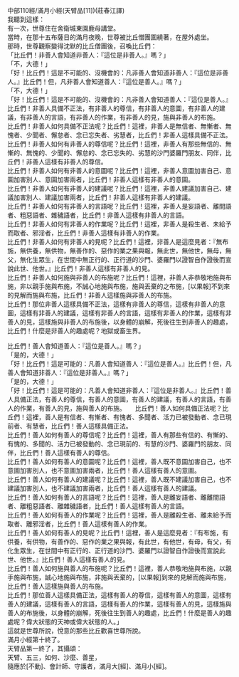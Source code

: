 中部110經/滿月小經(天臂品[11])(莊春江譯)  
我聽到這樣：  
有一次，世尊住在舍衛城東園鹿母講堂。  
當時，在那十五布薩日的滿月夜晚，世尊被比丘僧團圍繞著，在屋外處坐。  
那時，世尊觀察變得沈默的比丘僧團後，召喚比丘們：  
「比丘們！非善人會知道非善人：『這位是非善人。』嗎？」  
「不，大德！」  
「好！比丘們！這是不可能的、沒機會的：凡非善人會知道非善人：『這位是非善人。』比丘們！但，凡非善人會知道善人：『這位是善人。』嗎？」  
「不，大德！」  
「好！比丘們！這是不可能的、沒機會的：凡非善人會知道善人：『這位是善人。』比丘們！非善人具備不正法，有非善人的尊信，有非善人的意圖，有非善人的建議，有非善人的言語，有非善人的作業，有非善人的見，施與非善人的布施。  
比丘們！非善人如何具備不正法呢？比丘們！這裡，非善人是無信者、無慚者、無愧者、少聞者、懈怠者、念已忘失者、劣慧者，比丘們！非善人這樣具備不正法。  
比丘們！非善人如何有非善人的尊信呢？比丘們！這裡，非善人有那些無信的、無慚的、無愧的、少聞的、懈怠的、念已忘失的、劣慧的沙門婆羅門朋友、同伴，比丘們！非善人這樣有非善人的尊信。  
比丘們！非善人如何有非善人的意圖呢？比丘們！這裡，非善人意圖加害自己、意圖加害別人、意圖加害兩者，比丘們！非善人這樣有非善人的意圖。  
比丘們！非善人如何有非善人的建議呢？比丘們！這裡，非善人建議加害自己、建議加害別人、建議加害兩者，比丘們！非善人這樣有非善人的建議。  
比丘們！非善人如何有非善人的言語呢？比丘們！這裡，非善人是妄語者、離間語者、粗惡語者、雜穢語者，比丘們！非善人這樣有非善人的言語。  
比丘們！非善人如何有非善人的作業呢？比丘們！這裡，非善人是殺生者、未給予而取者、邪淫者，比丘們！非善人這樣有非善人的作業。  
比丘們！非善人如何有非善人的見呢？比丘們！這裡，非善人是這麼見者：『無布施，無供養，無供物，無善作的、惡作的業之果與報，無此世，無他世，無母，無父，無化生眾生，在世間中無正行的、正行道的沙門、婆羅門以證智自作證後而宣說此世、他世。』比丘們！非善人這樣有非善人的見。  
比丘們！非善人如何施與非善人的布施呢？比丘們！這裡，非善人非恭敬地施與布施，非以親手施與布施，不誠心地施與布施，施與丟棄的之布施，[以果報]不到來的見解而施與布施，比丘們！非善人這樣施與非善人的布施。  
比丘們！那位非善人這樣具備不正法，這樣有非善人的尊信，這樣有非善人的意圖，這樣有非善人的建議，這樣有非善人的言語，這樣有非善人的作業，這樣有非善人的見，這樣施與非善人的布施後，以身體的崩解，死後往生到非善人的趣處，比丘們！什麼是非善人的趣處呢？地獄或畜生界。  
  
比丘們！善人會知道善人：『這位是善人。』嗎？」  
「是的，大德！」  
「好！比丘們！這是可能的：凡善人會知道善人：『這位是善人。』比丘們！但，凡善人會知道非善人：『這位是非善人。』嗎？」  
「是的，大德！」  
「好！比丘們！這是可能的：凡善人會知道非善人：『這位是非善人。』比丘們！善人具備正法，有善人的尊信，有善人的意圖，有善人的建議，有善人的言語，有善人的作業，有善人的見，施與善人的布施。　　比丘們！善人如何具備正法呢？比丘們！這裡，善人是有信者、有慚者、有愧者、多聞者、活力已被發動者、念已現前者、有慧者，比丘們！善人這樣具備正法。  
比丘們！善人如何有善人的尊信呢？比丘們！這裡，善人有那些有信的、有慚的、有愧的、多聞的、活力已被發動的、念已現前的、有慧的沙門、婆羅門的朋友、同伴，比丘們！善人這樣有善人的尊信。  
比丘們！善人如何有善人的意圖呢？比丘們！這裡，善人既不意圖加害自己，也不意圖加害別人，也不意圖加害兩者，比丘們！善人這樣有善人的意圖。  
比丘們！善人如何有善人的建議呢？比丘們！這裡，善人既不建議加害自己，也不建議加害別人，也不建議加害兩者，比丘們！善人這樣有善人的建議。  
比丘們！善人如何有善人的言語呢？比丘們！這裡，善人是離妄語者、離離間語者、離粗惡語者、離雜穢語者，比丘們！善人這樣有善人的言語。  
比丘們！善人如何有善人的作業呢？比丘們！這裡，善人是離殺生者、離未給予而取者、離邪淫者，比丘們！善人這樣有善人的作業。  
比丘們！善人如何有善人的見呢？比丘們！這裡，善人是這麼見者：『有布施，有供養，有供物，有善作的、惡作的業之果與報，有此世，有他世，有母，有父，有化生眾生，在世間中有正行的、正行道的沙門、婆羅門以證智自作證後而宣說此世、他世。』比丘們！善人這樣有善人的見。  
比丘們！善人如何施與善人的布施呢？比丘們！這裡，善人恭敬地施與布施，以親手施與布施，誠心地施與布施，非施與丟棄的，[以果報]到來的見解而施與布施，比丘們！善人這樣施與善人的布施。  
比丘們！那位善人這樣具備正法，這樣有善人的尊信，這樣有善人的意圖，這樣有善人的建議，這樣有善人的言語，這樣有善人的作業，這樣有善人的見，這樣施與善人的布施後，以身體的崩解，死後往生到善人的趣處，比丘們！什麼是善人的趣處呢？偉大狀態的天神或偉大狀態的人。」  
這就是世尊所說，悅意的那些比丘歡喜世尊所說。  
滿月小經第十終了。  
天臂品第一終了，其攝頌：  
天臂、五三，如何、沙麼、善星，  
隨應於[不動]、會計師、守護者，滿月大[經]、滿月小[經]。  
  
  
